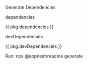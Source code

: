 












Generate Dependencies

dependencies

{{ pkg.dependencies }}

devDependencies

{{ pkg.devDependencies }}

Run: npx @appnest/readme generate
